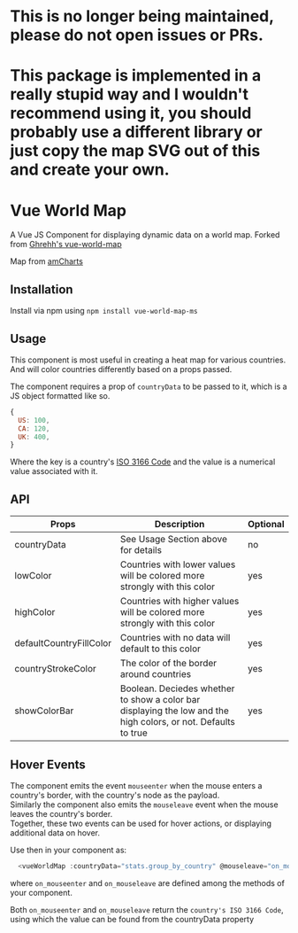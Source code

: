 # This is no longer being maintained, please do not open issues or PRs.
# This package is implemented in a really stupid way and I wouldn't recommend using it, you should probably use a different library or just copy the map SVG out of this and create your own.

# Vue World Map

A Vue JS Component for displaying dynamic data on a world map. Forked from [Ghrehh's vue-world-map](https://github.com/Ghrehh/vue-world-map)

Map from [amCharts](https://www.amcharts.com/svg-maps/?map=world)

## Installation

Install via npm using `npm install vue-world-map-ms`

## Usage

This component is most useful in creating a heat map for various countries. And
will color countries differently based on a props passed.

The component requires a prop of `countryData` to be passed to it, which is a JS
object formatted like so.

``` javascript
{
  US: 100,
  CA: 120,
  UK: 400,
}
```

Where the key is a country's
[ISO 3166 Code](https://en.wikipedia.org/wiki/ISO_3166) and the value is a
numerical value associated with it.

## API

| Props | Description | Optional |
| --- | --- | --- |
| countryData | See Usage Section above for details  | no |
| lowColor | Countries with lower values will be colored more strongly with this color | yes |
| highColor | Countries with higher values will be colored more strongly with this color | yes |
| defaultCountryFillColor | Countries with no data will default to this color | yes |
| countryStrokeColor | The color of the border around countries | yes |
| showColorBar | Boolean. Deciedes whether to show a color bar displaying the low and the high colors, or not. Defaults to true | yes |

## Hover Events

The component emits the event `mouseenter` when the mouse enters a country's border, with the country's node as the payload.  
Similarly the component also emits the `mouseleave` event when the mouse leaves the country's border.   
Together, these two events can be used for hover actions, or displaying additional data on hover.

Use then in your component as:  
``` javascript
  <vueWorldMap :countryData="stats.group_by_country" @mouseleave="on_mouseleave" @mouseenter="on_mouseenter" />
```
where `on_mouseenter` and `on_mouseleave` are defined among the methods of your component.

Both `on_mouseenter` and `on_mouseleave` return the `country's ISO 3166 Code`, using which the value can be found from the countryData property
